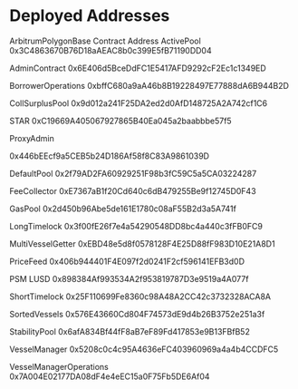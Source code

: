 # Deployed Addresses

ArbitrumPolygonBase
Contract
Address
ActivePool
0x3C4863670B76D18aAEAC8b0c399E5fB71190DD04


AdminContract
0x6E406d5BceDdFC1E5417AFD9292cF2Ec1c1349ED


BorrowerOperations
0xbffC680a9aA46b8B19228497E77888dA6B944B2D


CollSurplusPool
0x9d012a241F25DA2ed2d0AfD148725A2A742cf1C6


STAR
0xC19669A405067927865B40Ea045a2baabbbe57f5



ProxyAdmin


0x446bEEcf9a5CEB5b24D186Af58f8C83A9861039D


DefaultPool
0x2f79AD2FA60929251F98b3fC59C5a5CA03224287


FeeCollector
0xE7367aB1f20Cd640c6dB479255Be9f12745D0F43


GasPool
0x2d450b96Abe5de161E1780c08aF55B2d3a5A741f


LongTimelock
0x3f00fE26f7e4a54290548DD8bc4a440c3fFB0FC9


MultiVesselGetter
0xEBD48e5d8f0578128F4E25D88fF983D10E21A8D1


PriceFeed
0x406b944401F4E097f2d0241F2cf596141EFB3d0D


PSM LUSD
0x898384Af993534A2f953819787D3e9519a4A077f


ShortTimelock
0x25F110699Fe8360c98A48A2CC42c3732328ACA8A


SortedVessels
0x576E43660Cd804F74573dE9d4b26B3752e251a3f


StabilityPool
0x6afA834Bf44fF8aB7eF89Fd417853e9B13FBfB52


VesselManager
0x5208c0c4c95A4636eFC403960969a4a4b4CCDFC5


VesselManagerOperations
0x7A004E02177DA08dF4e4eEC15a0F75Fb5DE6Af04

